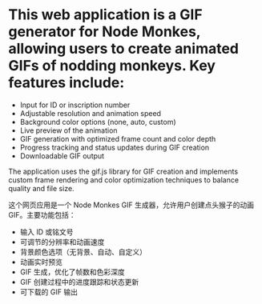 # This web application is a GIF generator for Node Monkes, allowing users to create animated GIFs of nodding monkeys. Key features include:

- Input for ID or inscription number
- Adjustable resolution and animation speed
- Background color options (none, auto, custom)
- Live preview of the animation
- GIF generation with optimized frame count and color depth
- Progress tracking and status updates during GIF creation
- Downloadable GIF output


The application uses the gif.js library for GIF creation and implements custom frame rendering and color optimization techniques to balance quality and file size.


这个网页应用是一个 Node Monkes GIF 生成器，允许用户创建点头猴子的动画 GIF。主要功能包括：

- 输入 ID 或铭文号
- 可调节的分辨率和动画速度
- 背景颜色选项（无背景、自动、自定义）
- 动画实时预览
- GIF 生成，优化了帧数和色彩深度
- GIF 创建过程中的进度跟踪和状态更新
- 可下载的 GIF 输出

